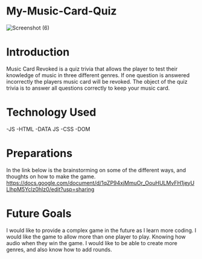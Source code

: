 # My-Music-Card-Quiz
![Screenshot (6)](https://github.com/user-attachments/assets/d333ecb4-988a-414a-9d76-008e259aff41)

# Introduction
Music Card Revoked is a quiz trivia that allows the player to test their knowledge of music in three
different genres. If one question is answered incorrectly the players music card will
be revoked. The object of the quiz trivia is to answer all questions correctly to keep your music card.

# Technology Used
-JS
-HTML
-DATA JS
-CSS
-DOM 

# Preparations
In the link below is the brainstorming on some of the different ways, and thoughts on how to make the game.
https://docs.google.com/document/d/1qZP94xjMmuOr_OouHULMvFH1jeyULlhpM5Yclz0hlz0/edit?usp=sharing

# Future Goals
I would like to provide a complex game in the future as I learn more coding. I would like the game to allow more than one player to play.
Knowing how audio when they win the game. I would like to be able to create more genres, and also know how to add rounds.



 
